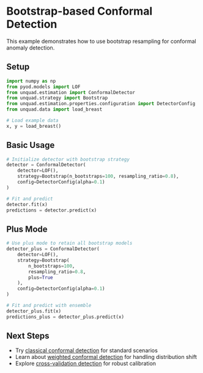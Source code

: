 # Bootstrap-based Conformal Detection

This example demonstrates how to use bootstrap resampling for conformal anomaly detection.

## Setup

```python
import numpy as np
from pyod.models import LOF
from unquad.estimation import ConformalDetector
from unquad.strategy import Bootstrap
from unquad.estimation.properties.configuration import DetectorConfig
from unquad.data import load_breast

# Load example data
x, y = load_breast()
```

## Basic Usage

```python
# Initialize detector with bootstrap strategy
detector = ConformalDetector(
    detector=LOF(),
    strategy=Bootstrap(n_bootstraps=100, resampling_ratio=0.8),
    config=DetectorConfig(alpha=0.1)
)

# Fit and predict
detector.fit(x)
predictions = detector.predict(x)
```

## Plus Mode

```python
# Use plus mode to retain all bootstrap models
detector_plus = ConformalDetector(
    detector=LOF(),
    strategy=Bootstrap(
        n_bootstraps=100,
        resampling_ratio=0.8,
        plus=True
    ),
    config=DetectorConfig(alpha=0.1)
)

# Fit and predict with ensemble
detector_plus.fit(x)
predictions_plus = detector_plus.predict(x)
```

## Next Steps

- Try [classical conformal detection](classical_conformal.md) for standard scenarios
- Learn about [weighted conformal detection](weighted_conformal.md) for handling distribution shift
- Explore [cross-validation detection](cross_val_conformal.md) for robust calibration 